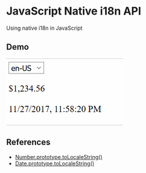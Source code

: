 # JavaScript Native i18n API

Using native i18n in JavaScript

## Demo

![Live Demo](i18n.gif)

## References

* [Number.prototype.toLocaleString()](https://developer.mozilla.org/en-US/docs/Web/JavaScript/Reference/Global_Objects/Number/toLocaleString)
* [Date.prototype.toLocaleString()](https://developer.mozilla.org/en-US/docs/Web/JavaScript/Reference/Global_Objects/Date/toLocaleString)
